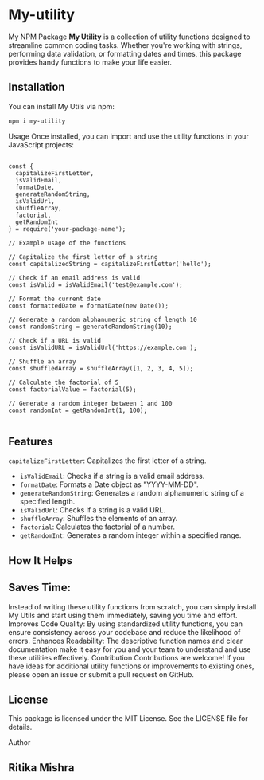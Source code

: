 # My-utility
My NPM Package 
**My Utility** is a collection of utility functions designed to streamline common coding tasks. Whether you're working with strings, performing data validation, or formatting dates and times, this package provides handy functions to make your life easier.


## Installation

You can install My Utils via npm:

```bash
npm i my-utility
```
Usage
Once installed, you can import and use the utility functions in your JavaScript projects:

```

const {
  capitalizeFirstLetter,
  isValidEmail,
  formatDate,
  generateRandomString,
  isValidUrl,
  shuffleArray,
  factorial,
  getRandomInt
} = require('your-package-name');

// Example usage of the functions

// Capitalize the first letter of a string
const capitalizedString = capitalizeFirstLetter('hello');

// Check if an email address is valid
const isValid = isValidEmail('test@example.com');

// Format the current date
const formattedDate = formatDate(new Date());

// Generate a random alphanumeric string of length 10
const randomString = generateRandomString(10);

// Check if a URL is valid
const isValidURL = isValidUrl('https://example.com');

// Shuffle an array
const shuffledArray = shuffleArray([1, 2, 3, 4, 5]);

// Calculate the factorial of 5
const factorialValue = factorial(5);

// Generate a random integer between 1 and 100
const randomInt = getRandomInt(1, 100);


```
 ## Features

 `capitalizeFirstLetter`: Capitalizes the first letter of a string.
- `isValidEmail`: Checks if a string is a valid email address.
- `formatDate`: Formats a Date object as "YYYY-MM-DD".
- `generateRandomString`: Generates a random alphanumeric string of a specified length.
- `isValidUrl`: Checks if a string is a valid URL.
- `shuffleArray`: Shuffles the elements of an array.
- `factorial`: Calculates the factorial of a number.
- `getRandomInt`: Generates a random integer within a specified range.


## How It Helps

 ## Saves Time:

Instead of writing these utility functions from scratch, you can simply install My Utils and start using them immediately, saving you time and effort.
Improves Code Quality: By using standardized utility functions, you can ensure consistency across your codebase and reduce the likelihood of errors.
Enhances Readability: The descriptive function names and clear documentation make it easy for you and your team to understand and use these utilities effectively.
Contribution
Contributions are welcome! If you have ideas for additional utility functions or improvements to existing ones, please open an issue or submit a pull request on GitHub.

## License
This package is licensed under the MIT License. See the LICENSE file for details.

Author 
## Ritika Mishra


